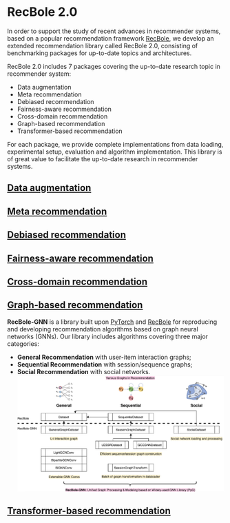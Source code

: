 # RecBole 2.0
In order to support the study of recent advances in recommender
systems, based on a popular recommendation framework [RecBole](https://github.com/RUCAIBox/Recbole), we develop an extended recommendation library called RecBole 2.0, consisting of benchmarking packages for up-to-date topics and architectures. 

RecBole 2.0 includes 7 packages covering the up-to-date research topic in recommender system:

* Data augmentation
* Meta recommendation
* Debiased recommendation
* Fairness-aware recommendation
* Cross-domain recommendation
* Graph-based recommendation
* Transformer-based recommendation

For each package, we provide complete implementations from data loading, experimental
setup, evaluation and algorithm implementation. This library is of great value to facilitate the up-to-date research in recommender
systems. 


## [Data augmentation](https://github.com/RUCAIBox/RecBole-DA)

## [Meta recommendation](https://github.com/nuster1128/RecBole-MetaRec)

## [Debiased recommendation](https://github.com/JingsenZhang/RecBole-Debias)

## [Fairness-aware recommendation](https://github.com/TangJiakai/RecBole-FairRec)

## [Cross-domain recommendation](https://github.com/RUCAIBox/RecBole-CDR)

## [Graph-based recommendation](https://github.com/RUCAIBox/RecBole-GNN)
**RecBole-GNN** is a library built upon [PyTorch](https://pytorch.org) and [RecBole](https://github.com/RUCAIBox/RecBole) for reproducing and developing recommendation algorithms based on graph neural networks (GNNs). Our library includes algorithms covering three major categories:
* **General Recommendation** with user-item interaction graphs;
* **Sequential Recommendation** with session/sequence graphs;
* **Social Recommendation** with social networks.
![](asset/recbole-gnn.png)

## [Transformer-based recommendation](https://github.com/RUCAIBOX/RecBole-TRM)


